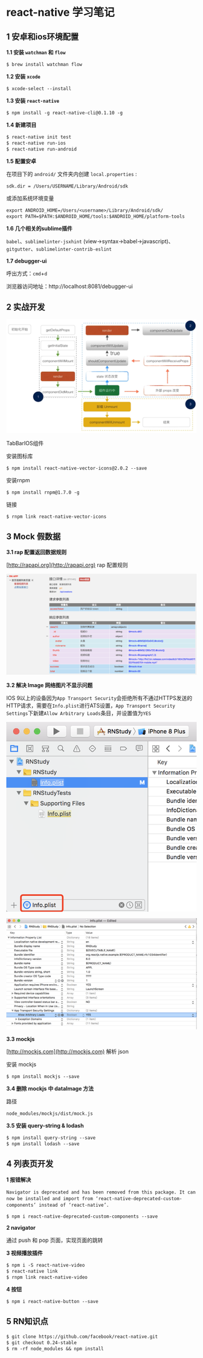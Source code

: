 # react-native 学习笔记

## 1 安卓和ios环境配置

**1.1 安装 `watchman` 和 `flow`**

```shell
$ brew install watchman flow
```

**1.2 安装 `xcode`**

```Shell
$ xcode-select --install
```

**1.3 安装 `react-native`**

```Shell
$ npm install -g react-native-cli@0.1.10 -g
```

**1.4 新建项目**

```Shell
$ react-native init test
$ react-native run-ios
$ react-native run-android
```

**1.5 配置安卓**

在项目下的 `android/` 文件夹内创建 `local.properties` :

```config
sdk.dir = /Users/USERNAME/Library/Android/sdk
```

或添加系统环境变量

```config
export ANDROID_HOME=/Users/<username>/Library/Android/sdk/
export PATH=$PATH:$ANDROID_HOME/tools:$ANDROID_HOME/platform-tools
```

**1.6 几个相关的sublime插件**

`babel`、`sublimelinter-jsxhint` (view->syntax->babel->javascript)、`gitgutter`、`sublimelinter-contrib-eslint`

**1.7 debugger-ui**

呼出方式：`cmd`+`d`

浏览器访问地址：http://localhost:8081/debugger-ui



## 2 实战开发 

![react生命周期](pic/react生命周期.png)

TabBarIOS组件

安装图标库

```Shell
$ npm install react-native-vector-icons@2.0.2 --save
```

安装rnpm

```Shell
$ npm install rnpm@1.7.0 -g
```

链接

```Shell
$ rnpm link react-native-vector-icons
```

## 3 Mock 假数据

**3.1 rap 配置返回数据规则**

[http://rapapi.org](http://rapapi.org) rap 配置规则

![rap-mock假数据](pic/rap-mock假数据.png)

**3.2 解决 Image 网络图片不显示问题**

IOS 9以上的设备因为`App Transport Security`会拒绝所有不通过HTTPS发送的HTTP请求，需要在`Info.plist`进行ATS设置，`App Transport Security Settings`下新建`Allow Arbitrary Loads`条目，并设置值为`YES`

![解决Image网络图片不显示问题01](pic/解决Image网络图片不显示问题01.png)

![解决Image网络图片不显示问题01](pic/解决Image网络图片不显示问题02.png)

**3.3 mockjs**

[http://mockjs.com](http://mockjs.com) 解析 json

 安装 mockjs

```Shell
$ npm install mockjs --save
```

**3.4 删除 mockjs 中 dataImage 方法**

路径

```
node_modules/mockjs/dist/mock.js
```

**3.5 安装 query-string & lodash**

```Shell
$ npm install query-string --save
$ npm install lodash --save
```

## 4 列表页开发

**1 报错解决**

`Navigator is deprecated and has been removed from this package. It can now be installed and import from ‘react-native-deprecated-custom-components’ instead of ‘react-native’.`

```Shell
$ npm i react-native-deprecated-custom-components --save
```

**2 navigator**

通过 push 和 pop 页面，实现页面的跳转

**3 视频播放插件**

```Shell
$ npm i -S react-native-video
$ react-native link
$ rnpm link react-native-video
```

**4 按钮**

```Shell
$ npm i react-native-button --save
```

## 5 RN知识点

```Shell
$ git clone https://github.com/facebook/react-native.git
$ git checkout 0.24-stable
$ rm -rf node_modules && npm install
```

